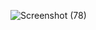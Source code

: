 ![Screenshot (78)](https://github.com/user-attachments/assets/c2285427-f983-42c1-9768-5446305ee086)
